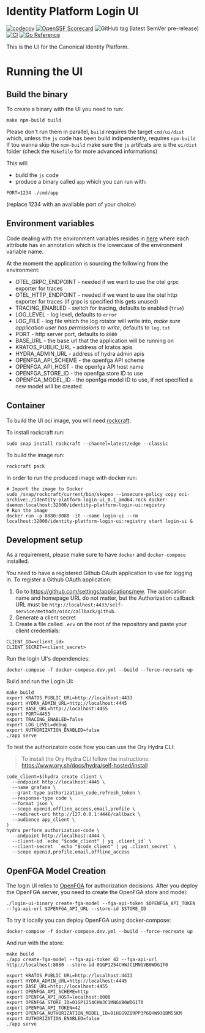 # Identity Platform Login UI


[![codecov](https://codecov.io/gh/canonical/identity-platform-login-ui/branch/main/graph/badge.svg?token=Aloh6MWghg)](https://codecov.io/gh/canonical/identity-platform-login-ui)
[![OpenSSF Scorecard](https://api.securityscorecards.dev/projects/github.com/canonical/identity-platform-login-ui/badge)](https://securityscorecards.dev/viewer/?platform=github.com&org=canonical&repo=identity-platform-login-ui)
![GitHub tag (latest SemVer pre-release)](https://img.shields.io/github/v/tag/canonical/identity-platform-login-ui)
[![CI](https://github.com/canonical/identity-platform-login-ui/actions/workflows/ci.yaml/badge.svg)](https://github.com/canonical/identity-platform-login-ui/actions/workflows/ci.yaml)
[![Go Reference](https://pkg.go.dev/badge/github.com/canonical/identity-platform-login-ui.svg)](https://pkg.go.dev/github.com/canonical/identity-platform-login-ui)

This is the UI for the Canonical Identity Platform.

# Running the UI


## Build the binary

To create a binary with the UI you need to run:
```console
make npm-build build
```
Please don't run them in parallel, `build` requires the target `cmd/ui/dist` which, unless the `js` code has been build indipendently, requires `npm-build`
If tou wanna skip the `npm-build` make sure the `js` artifcats are is the `ui/dist` folder (check the `Makefile` for more advanced informations)


This will:
* build the `js` code
* produce a binary called `app` which you can run with:

```console
PORT=1234 ./cmd/app
```

(replace 1234 with an available port of your choice)


## Environment variables

Code dealing with the environment variables resides in [here](internal/config/specs.go) where each attribute has an annotation which is the lowercase of the environment variable name.

At the moment the application is sourcing the following from the environment:

* OTEL_GRPC_ENDPOINT - needed if we want to use the otel grpc exporter for traces
* OTEL_HTTP_ENDPOINT - needed if we want to use the otel http exporter for traces (if grpc is specified this gets unused)
* TRACING_ENABLED - switch for tracing, defaults to enabled (`true`)
* LOG_LEVEL - log level, defaults to `error`
* LOG_FILE - log file which the log rotator will write into, *make sure application user has permissions to write*,  defaults to `log.txt`
* PORT - http server port, defaults to `8080`
* BASE_URL - the base url that the application will be running on
* KRATOS_PUBLIC_URL - address of kratos apis
* HYDRA_ADMIN_URL - address of hydra admin apis
* OPENFGA_API_SCHEME - the openfga API scheme
* OPENFGA_API_HOST - the openfga API host name
* OPENFGA_STORE_ID - the openfga store ID to use
* OPENFGA_MODEL_ID - the openfga model ID to use, if not specified a new model will be created


## Container

To build the UI oci image, you will need [rockcraft](https://canonical-rockcraft.readthedocs-hosted.com).

To install rockcraft run:
```console
sudo snap install rockcraft --channel=latest/edge --classic
```

To build the image run:
```
rockcraft pack
```

In order to run the produced image with docker run:
```console
# Import the image to Docker
sudo /snap/rockcraft/current/bin/skopeo --insecure-policy copy oci-archive:./identity-platform-login-ui_0.1_amd64.rock docker-daemon:localhost:32000/identity-platform-login-ui:registry
# Run the image
docker run -p 8080:8080 -it --name login-ui --rm localhost:32000/identity-platform-login-ui:registry start login-ui &
```

## Development setup

As a requirement, please make sure to have `docker` and `docker-compose` installed.

You need to have a registered Github OAuth application to use for logging in.
To register a Github OAuth application:
1) Go to https://github.com/settings/applications/new. The application name and homepage URL do not matter, but the Authorization callback URL must be `http://localhost:4433/self-service/methods/oidc/callback/github`.
2) Generate a client secret
3) Create a file called `.env` on the root of the repository and paste your client credentials:

```
CLIENT_ID=<client_id>
CLIENT_SECRET=<client_secret>
```

Run the login UI's dependencies:

```console
docker-compose -f docker-compose.dev.yml --build --force-recreate up
```

Build and run the Login UI:
```console
make build
export KRATOS_PUBLIC_URL=http://localhost:4433
export HYDRA_ADMIN_URL=http://localhost:4445
export BASE_URL=http://localhost:4455
export PORT=4455
export TRACING_ENABLED=false
export LOG_LEVEL=debug
export AUTHORIZATION_ENABLED=false
./app serve
```

To test the authorizatoin code flow you can use the Ory Hydra CLI:

> To install the Ory Hydra CLI follow the instructions: https://www.ory.sh/docs/hydra/self-hosted/install

```console
code_client=$(hydra create client \
  --endpoint http://localhost:4445 \
  --name grafana \
  --grant-type authorization_code,refresh_token \
  --response-type code \
  --format json \
  --scope openid,offline_access,email,profile \
  --redirect-uri http://127.0.0.1:4446/callback \
  --audience app_client \
)
hydra perform authorization-code \
  --endpoint http://localhost:4444 \
  --client-id `echo "$code_client" | yq .client_id` \
  --client-secret  `echo "$code_client" | yq .client_secret` \
  --scope openid,profile,email,offline_access
```

## OpenFGA Model Creation

The login UI relies to [OpenFGA](https://github.com/openfga/openfga/) for authorization decisions.
After you deploy the OpenFGA server, you need to create the OpenFGA store and model:

```console
./login-ui-binary create-fga-model --fga-api-token $OPENFGA_API_TOKEN --fga-api-url $OPENFGA_API_URL --store-id $STORE_ID
```

To try it locally you can deploy OpenFGA using docker-compose:
```console
docker-compose -f docker-compose.dev.yml --build --force-recreate up
```

And run with the store:
```console
make build
./app create-fga-model --fga-api-token 42 --fga-api-url http://localhost:8080 --store-id 01GP1254CHWJC1MNGVB0WDG1T0

export KRATOS_PUBLIC_URL=http://localhost:4433
export HYDRA_ADMIN_URL=http://localhost:4445
export BASE_URL=http://localhost:4455
export OPENFGA_API_SCHEME=http
export OPENFGA_API_HOST=localhost:8080
export OPENFGA_STORE_ID=01GP1254CHWJC1MNGVB0WDG1T0
export OPENFGA_API_TOKEN=42
export OPENFGA_AUTHORIZATION_MODEL_ID=01HGG9ZQ9PP3P6QHW93QBM55KM
export AUTHORIZATION_ENABLED=false
./app serve
```

